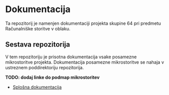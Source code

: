 # Dokumentacija

Ta repozitorij je namenjen dokumentaciji projekta skupine 64 pri predmetu Računalniške storitve v oblaku.

## Sestava repozitorija

V tem repozitoriju je prisotna dokumentacija vsake posamezne mikrostoritve projekta.
Dokumentacija posamezne mikrostoritve se nahaja v ustreznem poddirektoriju repozitorija.

**TODO: dodaj linke do podmap mikrostoritev**
- [Splošna dokumentacija](/general)
